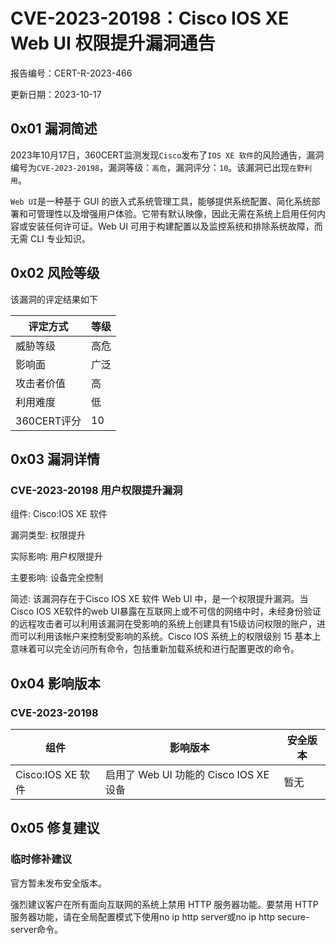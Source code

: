 # CVE-2023-20198：Cisco IOS XE Web UI 权限提升漏洞通告

报告编号：CERT-R-2023-466

更新日期：2023-10-17

## 0x01  漏洞简述

2023年10月17日，360CERT监测发现`Cisco`发布了`IOS XE 软件`的风险通告，漏洞编号为`CVE-2023-20198`，漏洞等级：`高危`，漏洞评分：`10`。该漏洞已出现`在野利用`。

`Web UI`是一种基于 GUI 的嵌入式系统管理工具，能够提供系统配置、简化系统部署和可管理性以及增强用户体验。它带有默认映像，因此无需在系统上启用任何内容或安装任何许可证。Web UI 可用于构建配置以及监控系统和排除系统故障，而无需 CLI 专业知识。

## 0x02  风险等级

该漏洞的评定结果如下

| 评定方式    | 等级 |
| ----------- | ---- |
| 威胁等级    | 高危 |
| 影响面      | 广泛 |
| 攻击者价值  | 高   |
| 利用难度    | 低   |
| 360CERT评分 | 10   |

## 0x03  漏洞详情

### CVE-2023-20198 用户权限提升漏洞

组件: Cisco:IOS XE 软件

漏洞类型: 权限提升

实际影响: 用户权限提升

主要影响: 设备完全控制

简述: 该漏洞存在于Cisco IOS XE 软件 Web UI 中，是一个权限提升漏洞。当Cisco IOS XE软件的web UI暴露在互联网上或不可信的网络中时，未经身份验证的远程攻击者可以利用该漏洞在受影响的系统上创建具有15级访问权限的账户，进而可以利用该帐户来控制受影响的系统。Cisco IOS 系统上的权限级别 15 基本上意味着可以完全访问所有命令，包括重新加载系统和进行配置更改的命令。

## 0x04  影响版本

### CVE-2023-20198

| 组件              | 影响版本                               | 安全版本 |
| ----------------- | -------------------------------------- | -------- |
| Cisco:IOS XE 软件 | 启用了 Web UI 功能的 Cisco IOS XE 设备 | 暂无     |

## 0x05  修复建议

### 临时修补建议

官方暂未发布安全版本。

强烈建议客户在所有面向互联网的系统上禁用 HTTP 服务器功能。要禁用 HTTP 服务器功能，请在全局配置模式下使用no ip http server或no ip http secure-server命令。